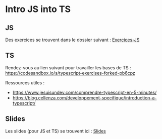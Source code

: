 # Intro JS into TS

## JS

Des exercices se trouvent dans le dossier suivant : [Exercices-JS](Exercices-JS/)

## TS

Rendez-vous au lien suivant pour travailler les bases de TS : https://codesandbox.io/s/typescript-exercises-forked-pb6cpz

Ressources utiles :

- https://www.jesuisundev.com/comprendre-typescript-en-5-minutes/
- https://blog.cellenza.com/developpement-specifique/introduction-a-typescript/

## Slides

Les slides (pour JS et TS) se trouvent ici : [Slides](Slides/)

